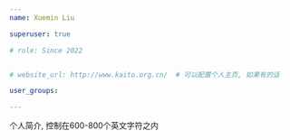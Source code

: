 ```yaml
---
name: Xuemin Liu

superuser: true

# role: Since 2022


# website_url: http://www.kaito.org.cn/  # 可以配置个人主页, 如果有的话

user_groups:

---
```

个人简介, 控制在600-800个英文字符之内
